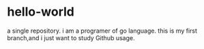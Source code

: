 # hello-world
a single repository.
i am a programer of go language.
this is my first branch,and i just want to study Github usage.
